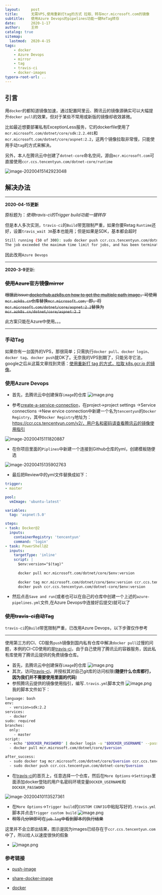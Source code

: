 ```yaml
---
layout:     post
title:      无需VPS,使用重新打tag的方式 拉取、转存mcr.microsoft.com的镜像
subtitle:   使用Azure Devops的pipelines功能一键ReTag转存
date:       2020-1-17
author:     王帅
catalog: true
sitemap:
  lastmod:  2020-4-15
tags:
    - docker
    - Azure Devops    
    - mirror
    - tag
    - travis-ci
    - docker-images
typora-root-url: ..
---
```


## 引言

用`docker`的都知道镜像加速，通过配置阿里云、腾讯云的镜像源确实可以大幅提升`docker pull`的效果，但对于某些不常用或新版的镜像却收效甚微。

比如最近想要部署私有ExceptionLess服务，它的dockerfile使用了`mcr.microsoft.com/dotnet/core/sdk:2.2.401`和`mcr.microsoft.com/dotnet/core/aspnet:2.2`，这两个镜像拉取非常慢，只能使用手动`tag`的方式来解决。

另外，本人在腾讯云中创建了`dotnet-core`命名空间，源自`mcr.microsoft.com`可直接使用`ccr.ccs.tencentyun.com/dotnet-core/runtime`

![image-20200415142923048](/img/tencenyun_aspnet_core_repository)

## 解决办法

----------

**2020-04-15更新**

原标题为：*使用travis-ci的Trigger build功能一键转存*

但是本人多次实测，`travis-ci`的`Build`带宽限制严重，如果你要Retag `Runtime`还好，设置`travis_wait 30`基本也能用；但是如果是SDK，基本都会超时

```bash
Still running (50 of 300): sudo docker push ccr.ccs.tencentyun.com/dotnet-core/sdk:5.0
The job exceeded the maximum time limit for jobs, and has been terminated.
```

因此改用`Azure Devops`

------

**2020-3-9**更新:

### ~~使用Azure官方镜像mirror~~

~~根据此issue:[dockerhub.azk8s.cn how to get the multiple path image](https://github.com/Azure/container-service-for-azure-china/issues/52)，可使用`mcr.azk8s.cn`仓库替换`mcr.microsoft.com`，即，将`mcr.microsoft.com/dotnet/core/aspnet:2.2`替换为`mcr.azk8s.cn/dotnet/core/aspnet:2.2`~~

此方案只能在Azure中使用。。。

-------

### 手动Tag

如果你有一台国外的VPS，那很简单；只需执行`docker pull`、`docker login`、`docker tag`、`docker push`就OK了。无奈我的VPS到期了，只能另寻它法，google之后从这篇文章找到灵感：[使用重新打 tag 的方式，拉取 k8s.gcr.io 的镜像](https://www.zhoujiangang.com/p/fetch-google-image-use-tag/)。

### 使用Azure Devops

* 首先，去腾讯云中创建保存`image`的仓库
  ![image.png](/img/qcloud_images_list.png)

* 参考[create-a-service-connection](https://docs.microsoft.com/en-us/azure/devops/pipelines/library/service-endpoints?view=azure-devops&tabs=yaml#create-a-service-connection)，在project→project settings →Service connections →New ervice connection中新建一个名为`tencentyun`的`Docker Registry`，其中`Docker Registry`地址为：https://ccr.ccs.tencentyun.com/v2/，用户名和密码请查看腾讯云的镜像使用指引

![image-20200415111820887](/img/AzureDevops_createTencentyun_DockerRegistry.png)

* 在你项目里面的`Piplines`中新建一个连接到Github仓库的yml，创建模板随便选

![image-20200415135902763](/img/AzureDevops_CreatePipline_yml.png)

* 最后把Review中的yml文件替换成如下：

```yml
trigger:
- master

pool:
  vmImage: 'ubuntu-latest'

variables:
  tag: 'aspnet:5.0'

steps:
- task: Docker@2
  inputs:
    containerRegistry: 'tencentyun'
    command: 'login'
- task: PowerShell@2
  inputs:
    targetType: 'inline'
    script: |
      $env:version="$(tag)"
      
      docker pull mcr.microsoft.com/dotnet/core/$env:version
      
      docker tag mcr.microsoft.com/dotnet/core/$env:version ccr.ccs.tencentyun.com/dotnet-core/$env:version
      docker push ccr.ccs.tencentyun.com/dotnet-core/$env:version
```

* 然后点击`Save and run`(或者也可以在自己的仓库中创建一个上述的`azure-pipelines.yml`文件,在Azure Devops中连接好后提交)就可以了 

### ~~使用travis-ci自动Tag~~

`travis-ci`的`Build`带宽限制严重，已改用Azure Devops，以下步骤仅作参考

-----

使用第三方的CI、CD服务`push`镜像到国内私有仓库中解决`docker pull`过慢的问题，本例的CI-CD使用的是[travis-ci](https://travis-ci.com/)，由于自己使用了腾讯云的容器服务，因此私有库使用了腾讯云提供的免费镜像仓库。

* 首先，去腾讯云中创建保存`image`的仓库
![image.png](/img/qcloud_images_list.png)
* 其次，访问[travis-ci](https://travis-ci.com/)，并授权其对自己git库的访问权限(**随便什么仓库都行，因为我们并不需要使用里面的代码**)
* 参照腾讯云提供的镜像使用指引，编写`.travis.yml`脚本文件
![image.png](/img/qcloud_images_guid.png)
我的脚本文件如下：

```bash
language: bash
env:
  - version=sdk:2.2
services:
  - docker
sudo: required
branches:
  only:
    - master
script:
  - echo "$DOCKER_PASSWORD" | docker login -u "$DOCKER_USERNAME" --password-stdin ccr.ccs.tencentyun.com
  - docker pull mcr.microsoft.com/dotnet/core/$version

after_success:
  - sudo docker tag mcr.microsoft.com/dotnet/core/$version ccr.ccs.tencentyun.com/dotnet-core/$version
  - sudo docker push ccr.ccs.tencentyun.com/dotnet-core/$version
```

* 在[travis-ci](https://travis-ci.com/)的首页上，任意选择一个仓库，然后在`More Options`→`Settings`里面添加docker登陆的用户名密码环境变量`DOCKER_USERNAME`和`DOCKER_PASSWORD`

![image-20200410113527361](/img/travis-ci_setEnv)

* 在`More Options`→`Trigger build`的`CUSTOM CONFIG`中粘贴写好的`.travis.yml`脚本并点击`Trigger custom build`
![image.png](/img/travis-ci_Trigger_Custom_Build.png)
* ~~稍等几分钟即可在`job log`中看到脚本的执行结果~~

这里并不会立即出结果，图示是因为images已经存在于`ccr.ccs.tencentyun.com`中了，所以给人以速度很快的假象

* ![image.png](/img/travis-ci_wait_job_result.png)



 ### 参考链接

* [push-image](https://docs.microsoft.com/en-us/azure/devops/pipelines/ecosystems/containers/push-image?view=azure-devops)

* [share-docker-image](https://docs.travis-ci.com/user/build-stages/share-docker-image/)
* [docker](https://docs.travis-ci.com/user/docker/)
